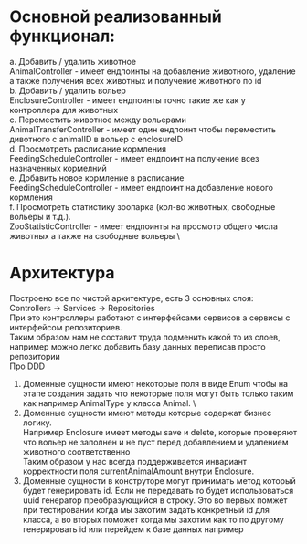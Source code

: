 # Основной реализованный функционал:
a. Добавить / удалить животное \
AnimalController - имеет ендпоинты на добавление животного, удаление а также получения всех животных и получение животного по id \
b. Добавить / удалить вольер \
EnclosureController - имеет ендпоинты точно такие же как у контроллера для животных \
c. Переместить животное между вольерами \
AnimalTransferController - имеет один ендпоинт чтобы переместить дивотного с animalID в вольер с enclosureID \
d. Просмотреть расписание кормления \
FeedingScheduleController - имеет ендпоинт на получение всез назначенных кормелний \
e. Добавить новое кормление в расписание \
FeedingScheduleController - имеет ендпоинт на добавление нового кормления \
f. Просмотреть статистику зоопарка (кол-во животных, свободные вольеры и т.д.). \
ZooStatisticController - имеет ендпоинты на просмотр общего числа животных а также на свободные вольеры \
# Архитектура
Построено все по чистой архитектуре, есть 3 основных слоя: \
Controllers -> Services -> Repositories \
При это контроллеры работают с интерфейсами сервисов а сервисы с интерфейсом репозиториев. \
Таким образом нам не составит труда подменить какой то из слоев, например можно легко добавить базу данных переписав просто репозитории \
Про DDD
1. Доменные сущности имеют некоторые поля в виде Enum чтобы на этапе создания задать что некоторые поля могут быть только таким \
как например AnimalType у класса Animal. \
2. Доменные сущности имеют методы которые содержат бизнес логику.\
Например Enclosure имеет методы save и delete, которые проверяют что вольер не заполнен и не пуст перед добавлением и удалением животного соответственно \
Таким образом у нас всегда поддерживается инвариант корректности поля currentAnimalAmount внутри Enclosure.
3. Доменные сущности в конструторе могут принимать метод который будет генерировать id. Если не передавать то будет использоваться \
uuid генератор преобразующийся в строку. Это во первых помжет при тестировании когда мы захотим задать конкретный id для класса, а во вторых поможет когда мы захотим как то по другому генерировать id или перейдем к базе данных например

